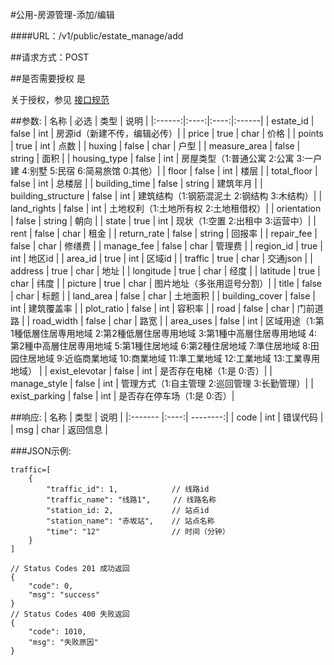 #公用-房源管理-添加/编辑

####URL：/v1/public/estate_manage/add

##请求方式：POST

##是否需要授权
是

关于授权，参见 [接口规范][1]

##参数:
| 名称 | 必选 | 类型 | 说明 |
|:------:|:----:|:----:|:------|
| estate_id | false | int | 房源id（新建不传，编辑必传）|
| price | true | char | 价格 |
| points | true | int | 点数 |
| huxing | false | char | 户型 |
| measure_area | false | string | 面积 |
| housing_type | false | int | 房屋类型（1:普通公寓 2:公寓 3:一户建 4:别墅 5:民宿 6:简易旅馆 0:其他）|
| floor | false | int | 楼层 |
| total_floor | false | int | 总楼层 |
| building_time | false | string | 建筑年月 |
| building_structure | false | int | 建筑结构（1:钢筋混泥土 2:钢结构 3:木结构）|
| land_rights | false | int | 土地权利（1:土地所有权 2:土地租借权）|
| orientation | false | string | 朝向 |
| state | true | int | 现状（1:空置 2:出租中 3:运营中）|
| rent | false | char | 租金 |
| return_rate | false | string | 回报率 |
| repair_fee | false | char | 修缮费 |
| manage_fee | false | char | 管理费 |
| region_id | true | int | 地区id |
| area_id | true | int | 区域id |
| traffic | true | char | 交通json |
| address | true | char | 地址 |
| longitude | true | char | 经度 |
| latitude  | true | char | 纬度 |
| picture | true | char | 图片地址（多张用逗号分割）|
| title | false | char | 标题 |
| land_area | false | char | 土地面积 |
| building_cover | false | int | 建筑覆盖率 |
| plot_ratio | false | int | 容积率 |
| road | false | char | 门前道路 |
| road_width | false | char | 路宽 |
| area_uses | false | int | 区域用途（1:第1種低層住居専用地域 2:第2種低層住居専用地域 3:第1種中高層住居専用地域 4:第2種中高層住居専用地域 5:第1種住居地域 6:第2種住居地域 7:準住居地域 8:田园住居地域 9:近临商業地域 10:商業地域 11:準工業地域 12:工業地域 13:工業専用地域） |
| exist_elevotar | false | int | 是否存在电梯（1:是 0:否）|
| manage_style | false | int | 管理方式（1:自主管理 2:巡回管理 3:长勤管理）|
| exist_parking | false | int | 是否存在停车场（1:是 0:否）|

##响应:
| 名称  | 类型  | 说明 |
|:------- |:----:| --------:|
| code    | int  |  错误代码 |
| msg     | char |  返回信息 |

###JSON示例:
```
traffic=[
	{
		"traffic_id": 1,            // 线路id
		"traffic_name": "线路1",     // 线路名称
		"station_id: 2,             // 站点id
		"station_name": "赤坂站",    // 站点名称
		"time": "12"				// 时间（分钟）
	}
]

// Status Codes 201 成功返回
{
    "code": 0,
    "msg": "success"
}
// Status Codes 400 失败返回
{
    "code": 1010,
    "msg": "失败原因"
}
```
[1]: ../read/auth.html